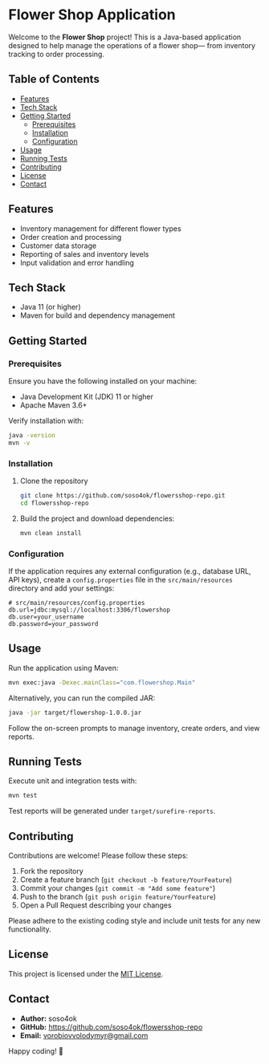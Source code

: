 # Flower Shop Application

Welcome to the **Flower Shop** project! This is a Java-based application designed to help manage the operations of a flower shop— from inventory tracking to order processing.

## Table of Contents

- [Features](#features)  
- [Tech Stack](#tech-stack)  
- [Getting Started](#getting-started)  
  - [Prerequisites](#prerequisites)  
  - [Installation](#installation)  
  - [Configuration](#configuration)  
- [Usage](#usage)  
- [Running Tests](#running-tests)  
- [Contributing](#contributing)  
- [License](#license)  
- [Contact](#contact)  

## Features

- Inventory management for different flower types  
- Order creation and processing  
- Customer data storage  
- Reporting of sales and inventory levels  
- Input validation and error handling  

## Tech Stack

- Java 11 (or higher)  
- Maven for build and dependency management  

## Getting Started

### Prerequisites

Ensure you have the following installed on your machine:

- Java Development Kit (JDK) 11 or higher  
- Apache Maven 3.6+  

Verify installation with:

```bash
java -version
mvn -v
```

### Installation

1. Clone the repository  
   ```bash
   git clone https://github.com/soso4ok/flowersshop-repo.git
   cd flowersshop-repo
   ```  
2. Build the project and download dependencies:  
   ```bash
   mvn clean install
   ```

### Configuration

If the application requires any external configuration (e.g., database URL, API keys), create a `config.properties` file in the `src/main/resources` directory and add your settings:

```properties
# src/main/resources/config.properties
db.url=jdbc:mysql://localhost:3306/flowershop
db.user=your_username
db.password=your_password
```

## Usage

Run the application using Maven:

```bash
mvn exec:java -Dexec.mainClass="com.flowershop.Main"
```

Alternatively, you can run the compiled JAR:

```bash
java -jar target/flowershop-1.0.0.jar
```

Follow the on-screen prompts to manage inventory, create orders, and view reports.

## Running Tests

Execute unit and integration tests with:

```bash
mvn test
```

Test reports will be generated under `target/surefire-reports`.

## Contributing

Contributions are welcome! Please follow these steps:

1. Fork the repository  
2. Create a feature branch (`git checkout -b feature/YourFeature`)  
3. Commit your changes (`git commit -m "Add some feature"`)  
4. Push to the branch (`git push origin feature/YourFeature`)  
5. Open a Pull Request describing your changes  

Please adhere to the existing coding style and include unit tests for any new functionality.

## License

This project is licensed under the [MIT License](LICENSE).

## Contact

- **Author:** soso4ok  
- **GitHub:** https://github.com/soso4ok/flowersshop-repo  
- **Email:** vorobiovvolodymyr@gmail.com

Happy coding! 🌸  
